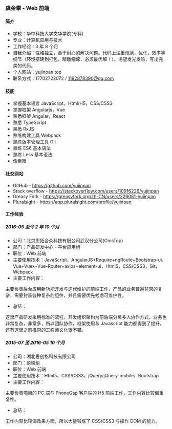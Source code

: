 ### 虞金攀 - Web 前端

#### 简介

- 学校：华中科技大学文华学院(专科)
- 专业：计算机应用与技术
- 工作经验：3 年 8 个月
- 自我介绍：性格独立，善于耐心的解决问题。代码上注重规范，优化，效率等细节（环境搭建到打包，精雕细琢，必须最优解！）。渴望发光发热，写出完美的代码。
- 个人网站：yujinpan.top
- 联系方式：17702722072 / 1192878390@qq.com

#### 技能

- 掌握基本语言 JavaScript，Html/H5，CSS/CSS3
- 掌握框架 Angularjs，Vue
- 熟悉框架 Angular，React
- 熟悉 TypeScript
- 熟悉 RxJS
- 熟练构建工具 Webpack
- 熟练版本管理工具 Git
- 熟练 ES6 基本语法
- 熟练 Less 基本语法
- 像素眼

#### 社交网站

- GitHub - https://github.com/yujinpan
- Stack overflow - https://stackoverflow.com/users/10916226/yujinpan
- Greasy Fork - https://greasyfork.org/zh-CN/users/226081-yujinpan
- Pluralsight - https://app.pluralsight.com/profile/yujinpan

#### 工作经验

##### 2016-05 至今 2 年 10 个月

- 公司：北京思拓合众科技有限公司武汉分公司(CmsTop)
- 部门：产品研发中心 - 平台应用组
- 职位：Web 前端
- 主要使用技术：JavaScript，AngularJS+Require+ngRoute+Bootstrap-ui，Vue+Vuex+Vue-Router+axios+element-ui，Html5，CSS/CSS3，Git，Webpack
- 主要工作内容：

主要负责后台应用新功能开发与迭代维护的前端工作，产品的业务普遍非常的复杂，需要封装各种复杂的组件，并且需要优先考虑可维护性。

- 总结：

这里产品研发采用标准的流程，开发组织架构为前后端分离多人协作方式，业务也非常复杂，非常多，所以团队协作，框架使用与 Javascript 能力都得到了提升。还有这里之前推崇的工程师文化很不错。

##### 2015-07 至 2016-05 10 个月

- 公司：湖北思创格科技有限公司
- 部门：前端组
- 职位：Web 前端
- 主要使用技术：Html5，CSS/CSS3，jQuery/jQuery-mobile，Bootstrap
- 主要工作内容：

主要负责项目的 PC 端与 PhoneGap 客户端的 H5 前端工作，工作内容比较偏重复性。

- 总结：

工作内容比较偏效果方面，所以大量锻炼了 CSS/CSS3 与操作 DOM 的能力。
